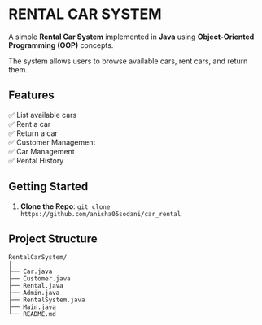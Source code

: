 # RENTAL CAR SYSTEM
A simple **Rental Car System** implemented in **Java** using **Object-Oriented Programming (OOP)** concepts.

The system allows users to browse available cars, rent cars, and return them.
## Features

✅ List available cars  
✅ Rent a car  
✅ Return a car  
✅ Customer Management  
✅ Car Management  
✅ Rental History  

## Getting Started

1. **Clone the Repo**: `git clone https://github.com/anisha05sodani/car_rental `

## Project Structure
```
RentalCarSystem/
│
├── Car.java
├── Customer.java
├── Rental.java
├── Admin.java
├── RentalSystem.java
├── Main.java
└── README.md
